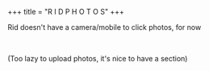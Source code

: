 +++
title = "R I D P H O T O S"
+++

Rid doesn't have a camera/mobile to click photos, for now

<br>

(Too lazy to upload photos, it's nice to have a section)
